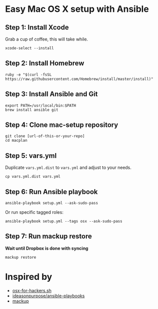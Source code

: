 # Easy Mac OS X setup with Ansible



## Step 1: Install Xcode
Grab a cup of coffee, this will take while.

```
xcode-select --install
```

## Step 2: Install Homebrew
```
ruby -e "$(curl -fsSL https://raw.githubusercontent.com/Homebrew/install/master/install)"
```

## Step 3: Install Ansible and Git
```
export PATH=/usr/local/bin:$PATH
brew install ansible git
```

## Step 4: Clone mac-setup repository
```
git clone [url-of-this-or-your-repo]
cd macplan
```

## Step 5: vars.yml
Duplicate `vars.yml.dist` to `vars.yml` and adjust to your needs.
```
cp vars.yml.dist vars.yml
```

## Step 6: Run Ansible playbook
```
ansible-playbook setup.yml --ask-sudo-pass
```

Or run specific tagged roles:
```
ansible-playbook setup.yml --tags osx --ask-sudo-pass
```

## Step 7: Run mackup restore

**Wait until Dropbox is done with syncing**

```
mackup restore
```

# Inspired by
* [osx-for-hackers.sh](https://gist.github.com/brandonb927/3195465)
* [ideasonpurpose/ansible-playbooks](https://github.com/ideasonpurpose/ansible-playbooks)
* [mackup](https://github.com/lra/mackup)